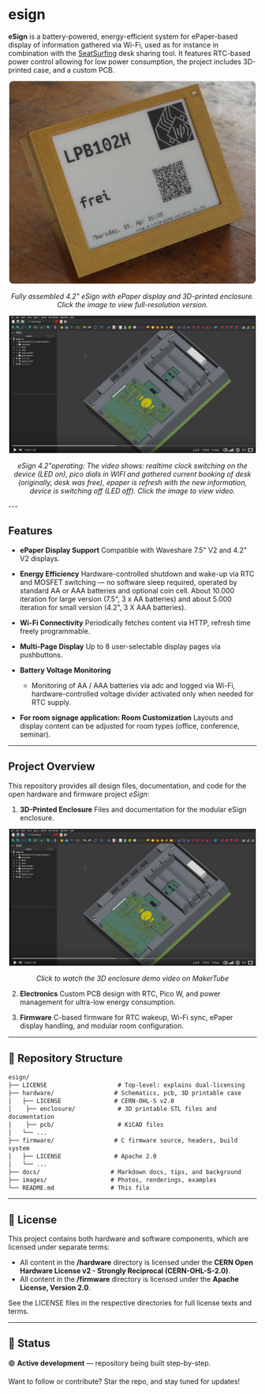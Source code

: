 # esign
**eSign** is a battery-powered, energy-efficient system for ePaper-based display of information gathered via Wi-Fi, used as for instance in combination with the  [SeatSurfing](https://github.com/seatsurfing) desk sharing tool. It features RTC-based power control allowing for low power consumption, the project includes 3D-printed case, and a custom PCB.

<p align="center">
  <a href="images/esign_4_2_1_cropped.jpg" target="_blank">
    <img src="images/esign_4_2_1_cropped.jpg" alt="eSign Device" width="500" style="border-radius: 8px;">
  </a>
</p>

<p align="center">
  <i>Fully assembled 4.2&quot; eSign with ePaper display and 3D-printed enclosure.</i>
<i>Click the image to view full-resolution version.</i>
</p>

<p align="center">
  <a href="https://makertube.net/w/ogwhv2iz3bCEpDWk6XRxvr" target="_blank">
    <img src="images/esign_4_2_video_screenshot.jpg" alt="eSign Enclosure Demo" width="500">
  </a>
</p>

<p align="center">
  <i>eSign 4.2&quotoperating: The video shows: realtime clock switching on the device (LED on), pico dials in WIFI and gathered current booking of desk (originally, desk was free), epaper is refresh with the new information, device is switching off (LED off).</i>
<i>Click the image to view video.</i>
</p>
---

## Features

- **ePaper Display Support**
  Compatible with Waveshare 7.5" V2 and 4.2" V2 displays.

- **Energy Efficiency**
  Hardware-controlled shutdown and wake-up via RTC and MOSFET switching — no software sleep required, operated by standard AA or AAA batteries and optional coin cell. About 10.000 iteration for large version (7.5", 3 x AA batteries) and about 5.000 iteration for small version (4.2", 3 X AAA batteries). 

- **Wi-Fi Connectivity**
  Periodically fetches content via HTTP, refresh time freely programmable.

- **Multi-Page Display**
  Up to 8 user-selectable display pages via pushbuttons.

- **Battery Voltage Monitoring**
  + Monitoring of AA / AAA batteries via adc and logged via Wi-Fi, hardware-controlled voltage divider activated only when needed for RTC supply.

- **For room signage application: Room Customization**
  Layouts and display content can be adjusted for room types (office, conference, seminar).

---

## Project Overview

This repository provides all design files, documentation, and code for the open hardware and firmware project *eSign*:

1. **3D-Printed Enclosure**
   Files and documentation for the modular eSign enclosure.
<p align="center">
  <a href="https://makertube.net/w/ogwhv2iz3bCEpDWk6XRxvr" target="_blank">
    <img src="images/esign_4_2_video_screenshot.jpg" alt="eSign Enclosure Demo" width="500">
  </a>
</p>

<p align="center"><i>Click to watch the 3D enclosure demo video on MakerTube</i></p>

2. **Electronics**
   Custom PCB design with RTC, Pico W, and power management for ultra-low energy consumption.

3. **Firmware**
   C-based firmware for RTC wakeup, Wi-Fi sync, ePaper display handling, and modular room configuration.
---

## 📁 Repository Structure

```
esign/
├── LICENSE                    # Top-level: explains dual-licensing
├── hardware/                 # Schematics, pcb, 3D printable case
│   ├── LICENSE               # CERN-OHL-S v2.0
│	 ├── enclosure/            # 3D printable STL files and documentation
│	 ├── pcb/                  # KiCAD files
│   └── ...
├── firmware/                 # C firmware source, headers, build system
│   ├── LICENSE               # Apache 2.0
│   └── ...
├── docs/                    # Markdown docs, tips, and background
├── images/                  # Photos, renderings, examples
└── README.md                # This file
```

---

## 📜 License

This project contains both hardware and software components, which are licensed under separate terms:

- All content in the **/hardware** directory is licensed under the **CERN Open Hardware License v2 - Strongly Reciprocal (CERN-OHL-S-2.0)**.
- All content in the **/firmware** directory is licensed under the **Apache License, Version 2.0**.

See the LICENSE files in the respective directories for full license texts and terms.

---

## 🚧 Status

🟢 **Active development** — repository being built step-by-step.

Want to follow or contribute? Star the repo, and stay tuned for updates!


